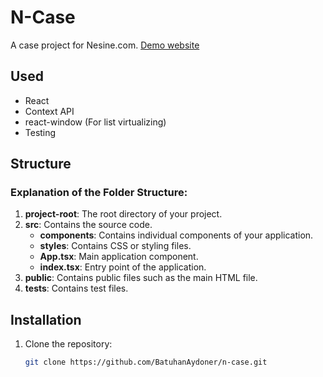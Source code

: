 # N-Case

A case project for Nesine.com. [Demo website](https://batuhan-aydoner-n-case.netlify.app)

## Used

- React
- Context API
- react-window (For list virtualizing)
- Testing

## Structure

### Explanation of the Folder Structure:

1. **project-root**: The root directory of your project.
2. **src**: Contains the source code.
   - **components**: Contains individual components of your application.
   - **styles**: Contains CSS or styling files.
   - **App.tsx**: Main application component.
   - **index.tsx**: Entry point of the application.
3. **public**: Contains public files such as the main HTML file.
4. **tests**: Contains test files.

## Installation

1. Clone the repository:
   ```bash
   git clone https://github.com/BatuhanAydoner/n-case.git
